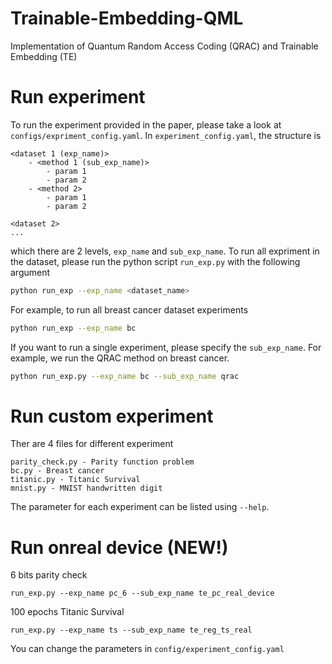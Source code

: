 # Trainable-Embedding-QML
Implementation of Quantum Random Access Coding (QRAC) and Trainable Embedding (TE)

# Run experiment
To run the experiment provided in the paper, please take a look at `configs/expriment_config.yaml`.
In `experiment_config.yaml`, the structure is 
```
<dataset 1 (exp_name)>
    - <method 1 (sub_exp_name)>
        - param 1
        - param 2
    - <method 2>
        - param 1
        - param 2

<dataset 2>
...
```
which there are 2 levels, `exp_name` and `sub_exp_name`. To run all expriment in the dataset, please run the python script `run_exp.py` with the following argument
```bash
python run_exp --exp_name <dataset_name>
```
For example, to run all breast cancer dataset experiments
```bash
python run_exp --exp_name bc
```

If you want to run a single experiment, please specify the `sub_exp_name`. For example, we run the QRAC method on breast cancer. 
```bash
python run_exp.py --exp_name bc --sub_exp_name qrac
```

# Run custom experiment
Ther are 4 files for different experiment
```
parity_check.py - Parity function problem
bc.py - Breast cancer
titanic.py - Titanic Survival
mnist.py - MNIST handwritten digit
```
The parameter for each experiment can be listed using `--help`. 

# Run onreal device (NEW!)
6 bits parity check
```
run_exp.py --exp_name pc_6 --sub_exp_name te_pc_real_device
```

100 epochs Titanic Survival
```
run_exp.py --exp_name ts --sub_exp_name te_reg_ts_real
```

You can change the parameters in `config/experiment_config.yaml`